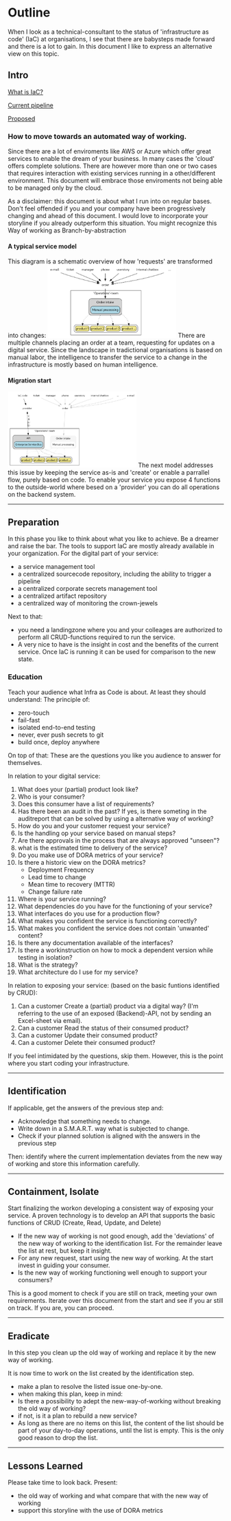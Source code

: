 # Outline

When I look as a technical-consultant to the status of 'infrastructure as code' (IaC) at organisations, I see that there are babysteps made forward and there is a lot to gain. In this document I like to express an alternative view on this topic.

## Intro

[What is IaC?](./whatIsIac.md)

[Current pipeline](./currentPipeline.md)

[Proposed](./proposedPipeline.md)

### How to move towards an automated way of working.
Since there are a lot of enviroments like AWS or Azure which offer great services to enable the dream of your business. In many cases the 'cloud' offers complete solutions. There are however more than one or two cases that requires interaction with existing services running in a other/different environment. This document will embrace those enviroments not being able to be managed only by the cloud. 

As a disclaimer: this document is about what I run into on regular bases. Don't feel offended if you and your company have been progressively changing and ahead of this document. I would love to incorporate your storyline if you already outperform this situation. You might recognize this Way of working as Branch-by-abstraction

#### A typical service model
This diagram is a schematic overview of how 'requests' are transformed into changes:
<img src="./img/typical_service.png" alt="Typical Service" style="width:300px;"/>
There are multiple channels placing an order at a team, requesting for updates on a digital service. Since the landscape in tradictional organisations is based on manual labor, the intelligence to transfer the service to a change in the infrastructure is mostly based on human intelligence. 

#### Migration start
<img src="./img/automation_4_service.png" alt="Parallel processing" style="width:300px;"/>
The next model addresses this issue by keeping the service as-is and 'create' or enable a parrallel flow, purely based on code. To enable your service you expose 4 functions to the outside-world where besed on a 'provider' you can do all operations on the backend system. 

___
## Preparation

In this phase you like to think about what you like to achieve. Be a dreamer and raise the bar. The tools to support IaC are mostly already available in your organization. For the digital part of your service:
- a service management tool
- a centralized sourcecode repository, including the ability to trigger a pipeline
- a centralized corporate secrets management tool
- a centralized artifact repository
- a centralized way of monitoring the crown-jewels

Next to that:
- you need a landingzone where you and your colleages are authorized to perform all CRUD-functions required to run the service.
- A very nice to have is the insight in cost and the benefits of the current service. Once IaC is running it can be used for comparison to the new state.

### Education
Teach your audience what Infra as Code is about. At least they should understand:
The principle of: 
- zero-touch
- fail-fast
- isolated end-to-end testing
- never, ever push secrets to git
- build once, deploy anywhere

On top of that: These are the questions you like you audience to answer for themselves. 

In relation to your digital service:
1. What does your (partial) product look like?
1. Who is your consumer?
1. Does this consumer have a list of requirements?
1. Has there been an audit in the past? If yes, is there someting in the auditreport that can be solved by using a alternative way of working?
1. How do you and your customer request your service?
1. Is the handling op your service based on manual steps?
1. Are there approvals in the process that are always approved "unseen"?
1. what is the estimated time to delivery of the service?
1. Do you make use of DORA metrics of your service?
1. Is there a historic view on the DORA metrics?
    * Deployment Frequency
    * Lead time to change
    * Mean time to recovery (MTTR)
    * Change failure rate
1. Where is your service running?
1. What dependencies do you have for the functioning of your service?
1. What interfaces do you use for a production flow?
1. What makes you confident the service is functioning correctly?
1. What makes you confident the service does not contain 'unwanted' content?
1. Is there any documentation available of the interfaces?
1. Is there a workinstruction on how to mock a dependent version while testing in isolation? 
1. What is the strategy?
1. What architecture do I use for my service?

In relation to exposing your service: (based on the basic funtions identified by CRUD): 
1. Can a customer Create a (partial) product via a digital way? (I'm referring to the use of an exposed (Backend)-API, not by sending an Excel-sheet via email).
1. Can a customer Read the status of their consumed product?
1. Can a customer Update their consumed product?
1. Can a customer Delete their consumed product?

If you feel intimidated by the questions, skip them. However, this is the point where you start coding your infrastructure.
___
## Identification
If applicable, get the answers of the previous step and:
- Acknowledge that something needs to change.
- Write down in a S.M.A.R.T. way what is subjected to change.
- Check if your planned solution is aligned with the answers in the previous step

Then: identify where the current implementation deviates from the new way of working and store this information carefully.
___
## Containment, Isolate
Start finalizing the workon developing a consistent way of exposing your service. A proven technology is to develop an API that supports the basic functions of CRUD (Create, Read, Update, and Delete)

- If the new way of working is not good enough, add the 'deviations' of the new way of working to the identification list. For the remainder leave the list at rest, but keep it insight.
- For any new request, start using the new way of working. At the start invest in guiding your consumer.
- Is the new way of working functioning well enough to support your consumers?

This is a good moment to check if you are still on track, meeting your own requirements. Iterate over this document from the start and see if you ar still on track. If you are, you can proceed.

___
## Eradicate
In this step you clean up the old way of working and replace it by the new way of working.

It is now time to work on the list created by the identification step. 
- make a plan to resolve the listed issue one-by-one.
- when making this plan, keep in mind:
- Is there a possibility to adept the new-way-of-working without breaking the old way of working?
- if not, is it a plan to rebuild a new service? 
- As long as there are no items on this list, the content of the list should be part of your day-to-day operations, until the list is empty. This is the only good reason to drop the list.

___
## Lessons Learned
Please take time to look back. Present: 
- the old way of working and what compare that with the new way of working
- support this storyline with the use of DORA metrics